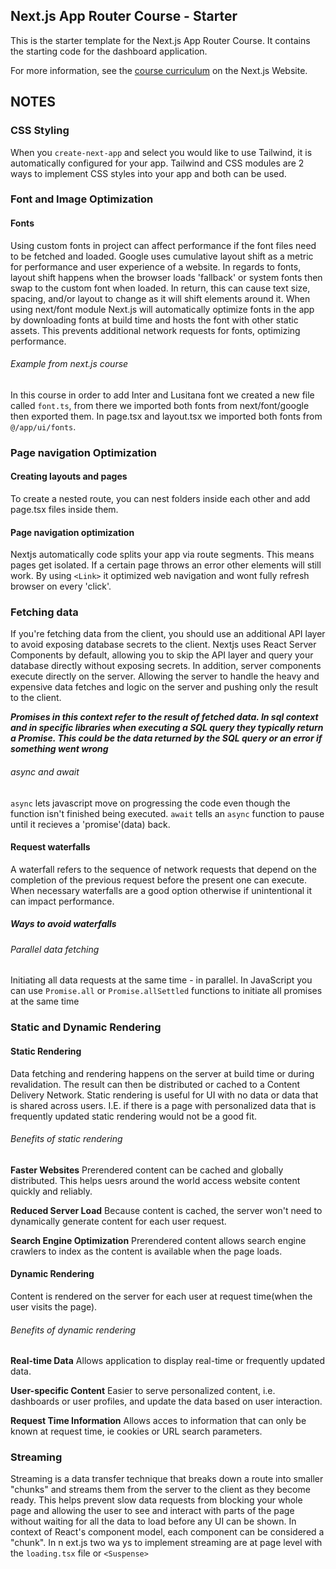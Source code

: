 ## Next.js App Router Course - Starter

This is the starter template for the Next.js App Router Course. It contains the starting code for the dashboard application.

For more information, see the [course curriculum](https://nextjs.org/learn) on the Next.js Website.

## NOTES
### CSS Styling
When you `create-next-app` and select you would like to use Tailwind, it is automatically configured for your app. Tailwind and CSS modules are 2 ways to implement CSS styles into your app and both can be used.
### Font and Image Optimization
#### Fonts
Using custom fonts in project can affect performance if the font files need to be fetched and loaded. Google uses cumulative layout shift as a metric for performance and user experience of a website. In regards to fonts, layout shift happens when the browser loads 'fallback' or system fonts then swap to the custom font when loaded. In return, this can cause text size, spacing, and/or layout to change as it will shift elements around it. When using next/font module Next.js will automatically optimize fonts in the app by downloading fonts at build time and hosts the font with other static assets. This prevents additional network requests for fonts, optimizing performance.
###### Example from next.js course
In this course in order to add Inter and Lusitana font we created a new file called `font.ts`, from there we imported both fonts from next/font/google then exported them. In page.tsx and layout.tsx we imported both fonts from `@/app/ui/fonts`.

### Page navigation  Optimization
#### Creating layouts and pages
To create a nested route, you can nest folders inside each other and add page.tsx files inside them.

#### Page navigation optimization
Nextjs automatically code splits your app via route segments. This means pages get isolated. If a certain page throws an error other elements will still work. By using `<Link>` it optimized web navigation and wont fully refresh browser on every 'click'.

### Fetching data
If you're fetching data from the client, you should use an additional API layer to avoid exposing database secrets to the client. Nextjs uses React Server Components by default, allowing you to skip the API layer and query your database directly without exposing secrets. In addition, server components execute directly on the server. Allowing the server to handle the heavy and expensive data fetches and logic on the server and pushing only the result to the client.

***Promises in this context refer to the result of fetched data. In sql context and in specific libraries when executing a SQL query they typically return a Promise. This could be the data returned by the SQL query or an error if something went wrong***

###### async and await
`async` lets javascript move on progressing the code even though the function isn't finished being executed. `await` tells an `async` function to pause until it recieves a 'promise'(data) back.
#### Request waterfalls
A waterfall refers to the sequence of network requests that depend on the completion of the previous request before the present one can execute. When necessary waterfalls are a good option otherwise if unintentional it can impact performance.
##### Ways to avoid waterfalls
###### Parallel data fetching
Initiating all data requests at the same time - in parallel. In JavaScript you can use `Promise.all` or `Promise.allSettled` functions to initiate all promises at the same time
### Static and Dynamic Rendering
#### Static Rendering
Data fetching and rendering happens on the server at build time or during revalidation. The result can then be distributed or cached to a Content Delivery Network. Static rendering is useful for UI with no data or data that is shared across users. I.E. if there is a page with personalized data that is frequently updated static rendering would not be a good fit.
###### Benefits of static rendering
**Faster Websites**
Prerendered content can be cached and globally distributed. This helps uesrs around the world access website content quickly and reliably.

**Reduced Server Load**
Because content is cached, the server won't need to dynamically generate content for each user request.

**Search Engine Optimization**
Prerendered content allows search engine crawlers to index as the content is available when the page loads.
#### Dynamic Rendering 
Content is rendered on the server for each user at request time(when the user visits the page).
###### Benefits of dynamic rendering
**Real-time Data**
Allows application to display real-time or frequently updated data.

**User-specific Content**
Easier to serve personalized content, i.e. dashboards or user profiles, and update the data based on user interaction.

**Request Time Information**
Allows acces to information that can only be known at request time, ie cookies or URL search parameters.
### Streaming
Streaming is a data transfer technique that breaks down a route into smaller "chunks" and streams them from the server to the client as they become ready. This helps prevent slow data requests from blocking your whole page and allowing the user to  see and interact with parts of the page without waiting for all the data to load before any UI can be shown. In context of React's component model, each component can be considered a "chunk". In n
ext.js two wa
ys to implement streaming are at page level with the `loading.tsx` file or `<Suspense>`